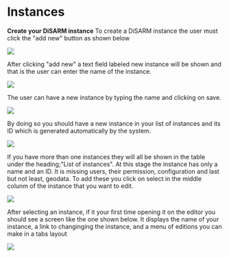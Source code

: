 # Instances

**Create your DiSARM instance** To create a DiSARM instance the user must click the "add new" button as shown below

![](../../.gitbook/assets/editor-image3.png)

After clicking "add new" a text field labeled new instance will be shown and that is the user can enter the name of the instance.

![](../../.gitbook/assets/editor-image1.png)

The user can have a new instance by typing the name and clicking on save.

![](../../.gitbook/assets/editor-image106.png)

By doing so you should have a new instance in your list of instances and its ID which is generated automatically by the system.

![](../../.gitbook/assets/editor-image95.png)

If you have more than one instances they will all be shown in the table under the heading;"List of instances". At this stage the instance has only a name and an ID. It is missing users, their permission, configuration and last but not least, geodata. To add these you click on select in the middle colunm of the instance that you want to edit.

![](../../.gitbook/assets/editor-image96.png)

After selecting an instance, if it your first time opening it on the editor you should see a screen like the one shown below. It displays the name of your instance, a link to changinging the instance, and a menu of editions you can make in a tabs layout

![](../../.gitbook/assets/editor-image42.png)

